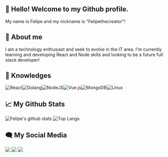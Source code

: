 ## 👋 Hello! Welcome to my Github profile.
 My name is Felipe and my nickname is "Felipethecreator"!

## 🚀 About me 
I am a technology enthusiast and seek to evolve in the IT area. I'm currently learning and developing React and Node skills and looking to be a future full stack developer!

## 🧠 Knowledges

![React](https://img.shields.io/badge/react-%2320232a.svg?style=for-the-badge&logo=react&logoColor=%2361DAFB)![Golang](https://img.shields.io/badge/go-00ADD8?logo=go&logoColor=white&style=for-the-badge)![NodeJS](https://img.shields.io/badge/node.js-6DA55F?style=for-the-badge&logo=node.js&logoColor=white)![Vue.js](https://img.shields.io/badge/Vue.js-35495E?style=for-the-badge&logo=vue.js&logoColor=4FC08D)![MongoDB](https://img.shields.io/badge/MongoDB-4EA94B.svg?style=for-the-badge&logo=mongodb&logoColor=white)![Linux](https://img.shields.io/badge/Linux-white.svg?style=for-the-badge&logo=linux&logoColor=black)

## 📈 My Github Stats

![Felipe's github stats](https://github-readme-stats.vercel.app/api?username=felipethecreator&show_icons=true&hide_border=true&theme=dark)
![Top Langs](https://github-readme-stats.vercel.app/api/top-langs/?username=felipethecreator&layout=compact&theme=dark&hide_border=true)


## 🗨 My Social Media

<div> 
  <a href="https://instagram.com/felipersqz" target="_blank"><img src="https://img.shields.io/badge/-Instagram-%23E4405F?style=for-the-badge&logo=instagram&logoColor=white" target="_blank"></a>
  <a href="https://www.linkedin.com/in/felipe-rodrigues-queiroz-564377171/" target="_blank"><img src="https://img.shields.io/badge/-LinkedIn-%230077B5?style=for-the-badge&logo=linkedin&logoColor=white" target="_blank"></a> 
  <a href = "mailto:felipinhodev@gmail.com"><img src="https://img.shields.io/badge/-Gmail-%23333?style=for-the-badge&logo=gmail&logoColor=white" target="_blank"></a>
 
</div>

